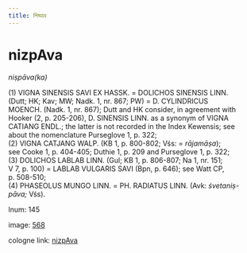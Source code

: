 ```yaml
---
title: निष्पाव
---
```


# nizpAva

<i>niṣpāva(ka)</i>  <div n="P" />(1) <bot>VIGNA SINENSIS SAVI EX HASSK.</bot> = <bot>DOLICHOS SINENSIS LINN.</bot> <div n="lb" />(Dutt; HK; Kav; MW; Nadk. 1, nr. 867; PW) = <bot>D. CYLINDRICUS <div n="lb" />MOENCH.</bot> (Nadk. 1, nr. 867); Dutt and HK consider, in agreement with <div n="lb" />Hooker (2, p. 205-206), <bot>D. SINENSIS LINN.</bot> as a synonym of <bot>VIGNA <div n="lb" />CATIANG ENDL.</bot>; the latter is not recorded in the Index Kewensis; see <div n="lb" />about the nomenclature Purseglove 1, p. 322; <div n="P" />(2) <bot>VIGNA CATJANG WALP.</bot> (KB 1, p. 800-802; Vśs: = <i>rājamāṣa</i>); <div n="lb" />see Cooke 1, p. 404-405; Duthie 1, p. 209 and Purseglove 1, p. 322; <div n="P" />(3) <bot>DOLICHOS LABLAB LINN.</bot> (Gul; KB 1, p. 806-807; Na 1, nr. 151; <div n="lb" />V 7, p. 100) = <bot>LABLAB VULGARIS SAVI</bot> (Bpn, p. 646); see Watt CP, <div n="lb" />p. 508-510; <div n="P" />(4) <bot>PHASEOLUS MUNGO LINN.</bot> = <bot>PH. RADIATUS LINN.</bot> (Avk: <i>śvetaniṣ-</i> <div n="lb" /><i>pāva;</i> Vśs).

lnum: 145

image: [568](https://www.sanskrit-lexicon.uni-koeln.de/scans/csl-apidev/servepdf.php?dict=snp&page=568)

cologne link: [nizpAva](https://sanskrit-lexicon.uni-koeln.de/scans/csl-apidev/getword.php?dict=snp&key=nizpAva)

